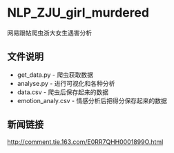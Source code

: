 # NLP_ZJU_girl_murdered
网易跟帖爬虫浙大女生遇害分析

## 文件说明
 * get_data.py - 爬虫获取数据
 * analyse.py - 进行可视化和各种分析
 * data.csv - 爬虫后保存起来的数据
 * emotion_analy.csv - 情感分析后把得分保存起来的数据
 
## 新闻链接
http://comment.tie.163.com/E0RR7QHH0001899O.html


